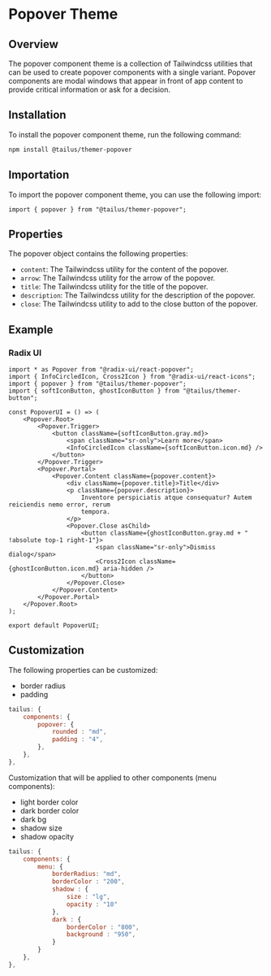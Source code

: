 # Popover Theme

## Overview

The popover component theme is a collection of Tailwindcss utilities that can be used to create popover components with a single variant. Popover components are modal windows that appear in front of app content to provide critical information or ask for a decision.

## Installation

To install the popover component theme, run the following command:

```bash
npm install @tailus/themer-popover
```

## Importation

To import the popover component theme, you can use the following import:

```tsx
import { popover } from "@tailus/themer-popover";
```

## Properties

The popover object contains the following properties:

-   `content`: The Tailwindcss utility for the content of the popover.
-   `arrow`: The Tailwindcss utility for the arrow of the popover.
-   `title`: The Tailwindcss utility for the title of the popover.
-   `description`: The Tailwindcss utility for the description of the popover.
-   `close`: The Tailwindcss utility to add to the close button of the popover.

## Example

### Radix UI

```tsx
import * as Popover from "@radix-ui/react-popover";
import { InfoCircledIcon, Cross2Icon } from "@radix-ui/react-icons";
import { popover } from "@tailus/themer-popover";
import { softIconButton, ghostIconButton } from "@tailus/themer-button";

const PopoverUI = () => (
    <Popover.Root>
        <Popover.Trigger>
            <button className={softIconButton.gray.md}>
                <span className="sr-only">Learn more</span>
                <InfoCircledIcon className={softIconButton.icon.md} />
            </button>
        </Popover.Trigger>
        <Popover.Portal>
            <Popover.Content className={popover.content}>
                <div className={popover.title}>Title</div>
                <p className={popover.description}>
                    Inventore perspiciatis atque consequatur? Autem reiciendis nemo error, rerum
                    tempora.
                </p>
                <Popover.Close asChild>
                    <button className={ghostIconButton.gray.md + " !absolute top-1 right-1"}>
                        <span className="sr-only">Dismiss dialog</span>
                        <Cross2Icon className={ghostIconButton.icon.md} aria-hidden />
                    </button>
                </Popover.Close>
            </Popover.Content>
        </Popover.Portal>
    </Popover.Root>
);

export default PopoverUI;
```

## Customization

The following properties can be customized:

-   border radius
-   padding

```js
tailus: {
    components: {
        popover: {
            rounded : "md",
            padding : "4",
        },
    },
},

```

Customization that will be applied to other components (menu components):

-   light border color
-   dark border color
-   dark bg
-   shadow size
-   shadow opacity

```js
tailus: {
    components: {
        menu: {
            borderRadius: "md",
            borderColor : "200",
            shadow : {
                size : "lg",
                opacity : "10"
            },
            dark : {
                borderColor : "800",
                background : "950",
            }
        }
    },
},

```
